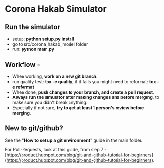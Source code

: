 # Corona Hakab Simulator

## Run the simulator
- setup: **python setup.py install**
- go to src/corona_hakab_model folder
- run: **python main.py**

## Workflow -
- When working, **work on a new git branch**.
- run quality test: **tox -e quality**, if it fails you might need to reformat: **tox -e reformat**
- When done, **push changes to your branch, and create a pull request**.
- **Always run the simulator after making changes and before merging**, to make sure you didn't break anything.
- Especially if not sure, **try to get at least 1 person's review before merging**.

## New to git/github?
See the **"How to set up a git environment"** guide in the main folder.

For Pull-Requests, look at this guide, from step 7 -
[https://product.hubspot.com/blog/git-and-github-tutorial-for-beginners](https://product.hubspot.com/blog/git-and-github-tutorial-for-beginners).

